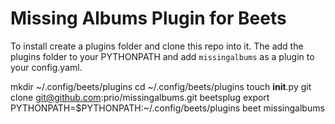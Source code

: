 # Missing Albums Plugin for Beets

To install create a plugins folder and clone this repo into it. The add the plugins folder to your PYTHONPATH and add `missingalbums` as a plugin to your config.yaml.

  mkdir ~/.config/beets/plugins
  cd ~/.config/beets/plugins
  touch __init__.py
  git clone git@github.com:prio/missingalbums.git beetsplug
  export PYTHONPATH=$PYTHONPATH:~/.config/beets/plugins
  beet missingalbums

